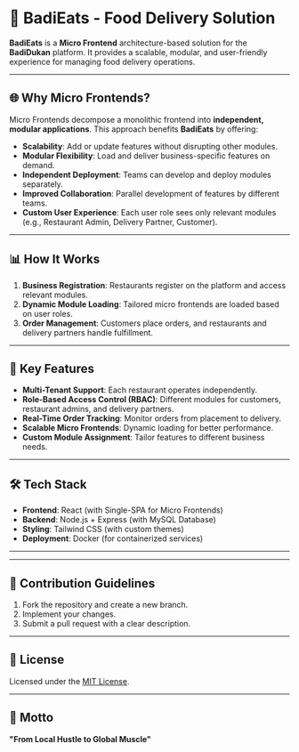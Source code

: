 # 🍔 BadiEats - Food Delivery Solution

**BadiEats** is a **Micro Frontend** architecture-based solution for the **BadiDukan** platform. It provides a scalable, modular, and user-friendly experience for managing food delivery operations.

---

## 🌐 Why Micro Frontends?

Micro Frontends decompose a monolithic frontend into **independent, modular applications**. This approach benefits **BadiEats** by offering:

- **Scalability**: Add or update features without disrupting other modules.
- **Modular Flexibility**: Load and deliver business-specific features on demand.
- **Independent Deployment**: Teams can develop and deploy modules separately.
- **Improved Collaboration**: Parallel development of features by different teams.
- **Custom User Experience**: Each user role sees only relevant modules (e.g., Restaurant Admin, Delivery Partner, Customer).

---

## 📊 How It Works

1. **Business Registration**: Restaurants register on the platform and access relevant modules.
2. **Dynamic Module Loading**: Tailored micro frontends are loaded based on user roles.
3. **Order Management**: Customers place orders, and restaurants and delivery partners handle fulfillment.

---


## 🚀 Key Features

- **Multi-Tenant Support**: Each restaurant operates independently.
- **Role-Based Access Control (RBAC)**: Different modules for customers, restaurant admins, and delivery partners.
- **Real-Time Order Tracking**: Monitor orders from placement to delivery.
- **Scalable Micro Frontends**: Dynamic loading for better performance.
- **Custom Module Assignment**: Tailor features to different business needs.

---

## 🛠️ Tech Stack

- **Frontend**: React (with Single-SPA for Micro Frontends)
- **Backend**: Node.js + Express (with MySQL Database)
- **Styling**: Tailwind CSS (with custom themes)
- **Deployment**: Docker (for containerized services)

---

---

## 📖 Contribution Guidelines

1. Fork the repository and create a new branch.
2. Implement your changes.
3. Submit a pull request with a clear description.

---

## 📄 License

Licensed under the [MIT License](LICENSE).

---

## 🌟 Motto

**"From Local Hustle to Global Muscle"**
